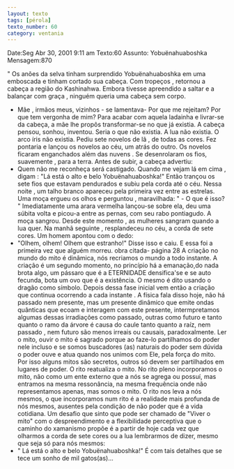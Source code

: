 ```yaml
---
layout: texto
tags: [pérola]
texto_number: 60
category: ventania
---
```

Date:Seg Abr 30, 2001 9:11 am
Texto:60
Assunto: Yobuënahuaboshka
Mensagem:870

" Os anões da selva tinham surprendido Yobuënahuaboshka em uma emboscada e tinham cortado sua cabeça. 
Com tropeços , retornou a cabeça a região do Kashinahwa. 
Embora tivesse apreendido a saltar e a balançar com graça , ninguém queria uma cabeça sem corpo. 
- Mãe , irmãos meus, vizinhos - se lamentava- Por que me rejeitam? Por que tem vergonha de mim? 
Para acabar com aquela ladainha e livrar-se da cabeça, a mãe lhe propôs transformar-se no que já existia. 
A cabeça pensou, sonhou, inventou. 
Seria o que não existia. 
A lua não existia. 
O arco íris não existia. 
Pediu sete novelos de lã , de todas as cores. 
Fez pontaria e lançou os novelos ao céu, um atrás do outro. 
Os novelos ficaram enganchados além das nuvens . 
Se desenrolaram os fios, suavemente , para a terra. 
Antes de subir, a cabeça advertiu: 
- Quem não me reconheça será castigado. Quando me vejam lá em cima , digam : "Lá está o alto e belo Yobuënahuaboshka!" 
Então trançou os sete fios que estavam pendurados e subiu pela corda até o céu. 
Nessa noite , um talho branco apareceu pela primeira vez entre as estrelas. 
Uma moça ergueu os olhos e perguntou , maravilhada: 
" - O que é isso? " 
Imediatamente uma arara vermelha lançou-se sobre ela, deu uma súbita volta e picou-a entre as pernas, com seu rabo pontiagudo. 
A moça sangrou. 
Desde este momento , as mulheres sangram quando a lua quer. 
Na manhã seguinte , resplandeceu no céu, a corda de sete cores. 
Um homem apontou com o dedo: 
- "Olhem, olhem! Olhem que estranho!" 
Disse isso e caiu. 
E essa foi a primeira vez que alguém morreu. 
obra citada- página 28 
A criação no mundo do mito é dinâmica, nós recriamos o mundo a todo instante. 
A criação é um segundo momento, no princípio há a emanação,do nada brota algo, um pássaro que é a ETERNIDADE densifica'se e se auto fecunda, bota um ovo que é a existência. 
O mesmo é dito usando o dragão como símbolo. 
Depois dessa fase inicial vem então a criação que continua ocorrendo a cada instante . 
A física fala disso hoje, não há passado nem presente, mas um presente dinâmico que emite ondas quânticas que ecoam e interagem com este presente, intermpretamos algumas dessas irradiações como passado, outras como futuro e tanto quanto o ramo da árvore é causa do caule tanto quanto a raíz, nem passado , nem futuro são menos irreais ou causais, paradoxalmente. 
Ler o mito, ouvir o mito é sagrado porque ao faze-lo partilhamos do poder nele incluso e se somos buscadores (as) naturais do poder sem dúvida o poder ouve e atua quando nos unimos com Ele, pela força do mito. 
Por isso alguns mitos são secretos, outros só devem ser partilhados em lugares de poder. 
O rito reatualiza o mito. 
No rito pleno incorporamos o mito, não como um ente externo que a nós se agrega ou possuí, mas entramos na mesma ressonância, na mesma frequência onde não representamos apenas, mas somos o mito. 
O rito nos leva a nós mesmos, o que incorporamos num rito é a realidade mais profunda de nós mesmos, ausentes pela condição de não poder que é a vida cotidiana. 
Um desafio que sinto que pode ser chamado de "Viver o mito" com o despreendimento e a flexibilidade perceptiva que o caminho do xamanismo propõe é a partir de hoje cada vez que olharmos a corda de sete cores ou a lua lembrarmos de dizer, mesmo que seja só para nós mesmos: 
- " Lá está o alto e belo Yobuënahuaboshka!" 
É com tais detalhes que se tece um sonho de mil gatos(as)...